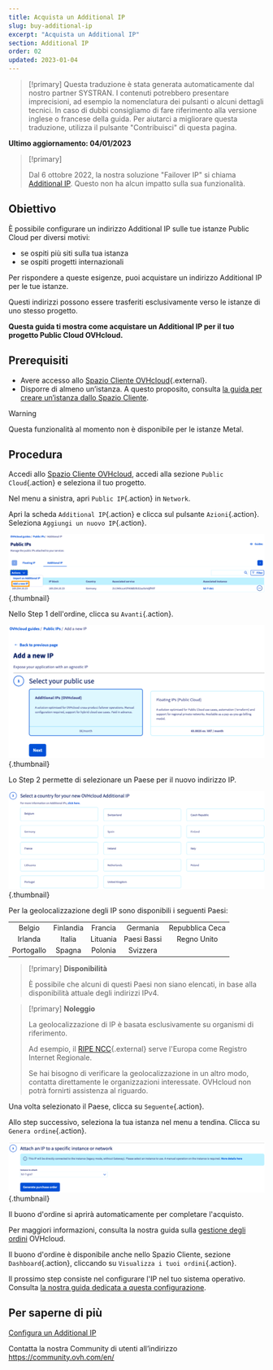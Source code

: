 ```yaml
---
title: Acquista un Additional IP
slug: buy-additional-ip
excerpt: "Acquista un Additional IP"
section: Additional IP
order: 02
updated: 2023-01-04
---
```


> [!primary]
> Questa traduzione è stata generata automaticamente dal nostro partner SYSTRAN. I contenuti potrebbero presentare imprecisioni, ad esempio la nomenclatura dei pulsanti o alcuni dettagli tecnici. In caso di dubbi consigliamo di fare riferimento alla versione inglese o francese della guida. Per aiutarci a migliorare questa traduzione, utilizza il pulsante "Contribuisci" di questa pagina.
>

**Ultimo aggiornamento: 04/01/2023**

> [!primary]
>
> Dal 6 ottobre 2022, la nostra soluzione "Failover IP" si chiama [Additional IP](https://www.ovhcloud.com/it/network/additional-ip/). Questo non ha alcun impatto sulla sua funzionalità.
>

## Obiettivo

È possibile configurare un indirizzo Additional IP sulle tue istanze Public Cloud per diversi motivi:

- se ospiti più siti sulla tua istanza
- se ospiti progetti internazionali

Per rispondere a queste esigenze, puoi acquistare un indirizzo Additional IP per le tue istanze.

Questi indirizzi possono essere trasferiti esclusivamente verso le istanze di uno stesso progetto.

**Questa guida ti mostra come acquistare un Additional IP per il tuo progetto Public Cloud OVHcloud.**

## Prerequisiti

- Avere accesso allo [Spazio Cliente OVHcloud](https://www.ovh.com/auth/?action=gotomanager&from=https://www.ovh.it/&ovhSubsidiary=it){.external}.
- Disporre di almeno un’istanza. A questo proposito, consulta [la guida per creare un’istanza dallo Spazio Cliente](https://docs.ovh.com/it/public-cloud/crea_unistanza_dallo_spazio_cliente_ovh/).

> [!warning]
> Questa funzionalità al momento non è disponibile per le istanze Metal.
>

## Procedura

Accedi allo [Spazio Cliente OVHcloud](https://www.ovh.com/auth/?action=gotomanager&from=https://www.ovh.it/&ovhSubsidiary=it), accedi alla sezione `Public Cloud`{.action} e seleziona il tuo progetto.

Nel menu a sinistra, apri `Public IP`{.action} in `Network`.

Apri la scheda `Additional IP`{.action} e clicca sul pulsante `Azioni`{.action}. Seleziona `Aggiungi un nuovo IP`{.action}.

![Aggiunta IP](images/buyaddIP_01.png){.thumbnail}

Nello Step 1 dell'ordine, clicca su `Avanti`{.action}.

![Aggiunta IP](images/buyaddIP_02.png){.thumbnail}

Lo Step 2 permette di selezionare un Paese per il nuovo indirizzo IP.

![Aggiunta IP](images/buyaddIP_03.png){.thumbnail}

Per la geolocalizzazione degli IP sono disponibili i seguenti Paesi:

|          |          |          |           |                |
|:--------:|:--------:|:--------:|:---------:|:--------------:|
| Belgio  | Finlandia  | Francia   | Germania   | Repubblica Ceca |
| Irlanda  |  Italia   | Lituania | Paesi Bassi | Regno Unito    |
| Portogallo |  Spagna   |  Polonia |  Svizzera |                 |

> [!primary] **Disponibilità**
> 
> È possibile che alcuni di questi Paesi non siano elencati, in base alla disponibilità attuale degli indirizzi IPv4.
> 

> [!primary] **Noleggio**
>
> La geolocalizzazione di IP è basata esclusivamente su organismi di riferimento.
> 
> Ad esempio, il [RIPE NCC](https://www.ripe.net/){.external} serve l'Europa come Registro Internet Regionale.
>
> Se hai bisogno di verificare la geolocalizzazione in un altro modo, contatta direttamente le organizzazioni interessate. OVHcloud non potrà fornirti assistenza al riguardo.

Una volta selezionato il Paese, clicca su `Seguente`{.action}.

Allo step successivo, seleziona la tua istanza nel menu a tendina. Clicca su `Genera ordine`{.action}.

![Aggiunta IP](images/buyaddIP_04.png){.thumbnail}

Il buono d'ordine si aprirà automaticamente per completare l'acquisto.

Per maggiori informazioni, consulta la nostra guida sulla [gestione degli ordini](https://docs.ovh.com/it/billing/gestire-ordini-ovh/) OVHcloud.

Il buono d'ordine è disponibile anche nello Spazio Cliente, sezione `Dashboard`{.action}, cliccando su `Visualizza i tuoi ordini`{.action}.

Il prossimo step consiste nel configurare l'IP nel tuo sistema operativo. Consulta [la nostra guida dedicata a questa configurazione](https://docs.ovh.com/it/publiccloud/network-services/configure-additional-ip/).

## Per saperne di più

[Configura un Additional IP](https://docs.ovh.com/it/publiccloud/network-services/configure-additional-ip/)

Contatta la nostra Community di utenti all’indirizzo <https://community.ovh.com/en/>